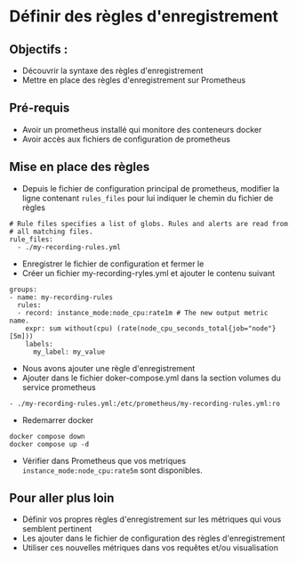 # Définir des règles d'enregistrement

## Objectifs :

- Découvrir la syntaxe des règles d'enregistrement
- Mettre en place des règles d'enregistrement sur Prometheus

## Pré-requis

* Avoir un prometheus installé qui monitore des conteneurs docker
* Avoir accès aux fichiers de configuration de prometheus

## Mise en place des règles

* Depuis le fichier de configuration principal de prometheus, modifier la ligne contenant `rules_files` pour lui indiquer le chemin du fichier de règles
```
# Rule files specifies a list of globs. Rules and alerts are read from
# all matching files.
rule_files:
  - ./my-recording-rules.yml
```
* Enregistrer le fichier de configuration et fermer le
* Créer un fichier my-recording-ryles.yml et ajouter le contenu suivant
```
groups:
- name: my-recording-rules
  rules:
  - record: instance_mode:node_cpu:rate1m # The new output metric name.
    expr: sum without(cpu) (rate(node_cpu_seconds_total{job="node"}[5m]))
    labels:
      my_label: my_value
```
* Nous avons ajouter une règle d'enregistrement
* Ajouter dans le fichier doker-compose.yml dans la section volumes du service prometheus
```
- ./my-recording-rules.yml:/etc/prometheus/my-recording-rules.yml:ro
```
* Redemarrer docker
```
docker compose down
docker compose up -d 
```
* Vérifier dans Prometheus que vos metriques `instance_mode:node_cpu:rate5m` sont disponibles.

## Pour aller plus loin

* Définir vos propres règles d'enregistrement sur les métriques qui vous semblent pertinent
* Les ajouter dans le fichier de configuration des règles d'enregistrement
* Utiliser ces nouvelles métriques dans vos requêtes et/ou visualisation
